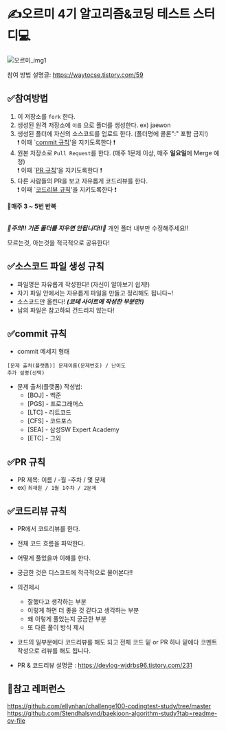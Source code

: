 # ✍오르미 4기 알고리즘&코딩 테스트 스터디💻
![오르미_img1](https://github.com/bbabbungtting/oreumi4_codingtest_study/assets/58384329/e0a7e374-970b-48f3-b911-3511b37f7000) 

참여 방법 설명글: https://waytocse.tistory.com/59

## ✅참여방법
1. 이 저장소를 `fork` 한다.
2. 생성된 원격 저장소에 `이름` 으로 폴더를 생성한다. ex) jaewon
3. 생성된 폴더에 자신의 소스코드를 업로드 한다. (폴더명에 콜론":" 포함 금지!)
<br>❗ 이때 `[commit 규칙](#commit-규칙)'을 지키도록한다 ❗<br>
4. 원본 저장소로 `Pull Request`를 한다. (매주 1문제 이상, 매주 **일요일**에 Merge 예정)
<br>❗ 이때 `[PR 규칙](#PR-규칙)'을 지키도록한다 ❗<br>
5. 다른 사람들의 PR을 보고 자유롭게 코드리뷰를 한다.
<br>❗ 이때 `[코드리뷰 규칙](#코드리뷰-규칙)'을 지키도록한다 ❗<br>

**🔄매주 3 ~ 5번 반복**

<br>***🚫주의!! 기존 폴더를 지우면 안됩니다!!🛑*** 개인 폴더 내부만 수정해주세요!!<br>

모르는것, 아는것을 적극적으로 공유한다!

   
## ✅소스코드 파일 생성 규칙
- 파일명은 자유롭게 작성한다! (자신이 알아보기 쉽게!)
- 자기 파일 안에서는 자유롭게 파일을 만들고 정리해도 됩니다~!
- 소스코드만 올린다! ***(코테 사이트에 작성한 부분만!)***
- 남의 파일은 참고하되 건드리지 않는다!

  
## ✅commit 규칙
- commit 메세지 형태
```
[문제 출처(플랫폼)] 문제이름(문제번호) / 난이도
추가 설명(선택)
```

- 문제 출처(플랫폼) 작성법: 
  * [BOJ] - 백준 
  * [PGS] - 프로그래머스
  * [LTC] - 리트코드
  * [CFS] - 코드포스
  * [SEA] - 삼성SW Expert Academy
  * [ETC] - 그외


## ✅PR 규칙
- PR 제목: 이름 / -월 -주차 / 몇 문제
- ex) ```최재원 / 1월 1주차 / 2문제 ```


## ✅코드리뷰 규칙
- PR에서 코드리뷰를 한다.
- 전체 코드 흐름을 파악한다.
- 어떻게 풀었을까 이해를 한다.
- 궁금한 것은 디스코드에 적극적으로 물어본다!!
- 의견제시
  -   잘했다고 생각하는 부분
  -   이렇게 하면 더 좋을 것 같다고 생각하는 부분
  -   왜 이렇게 풀었는지 궁금한 부분
  -   또 다른 풀이 방식 제시
- 코드의 일부분에다 코드리뷰를 해도 되고 전체 코드 밑 or PR 하나 밑에다 코멘트 작성으로 리뷰를 해도 됩니다.

- PR & 코드리뷰 설명글 : https://devlog-wjdrbs96.tistory.com/231


## 📗참고 레퍼런스
https://github.com/ellynhan/challenge100-codingtest-study/tree/master
https://github.com/Stendhalsynd/baekjoon-algorithm-study?tab=readme-ov-file
